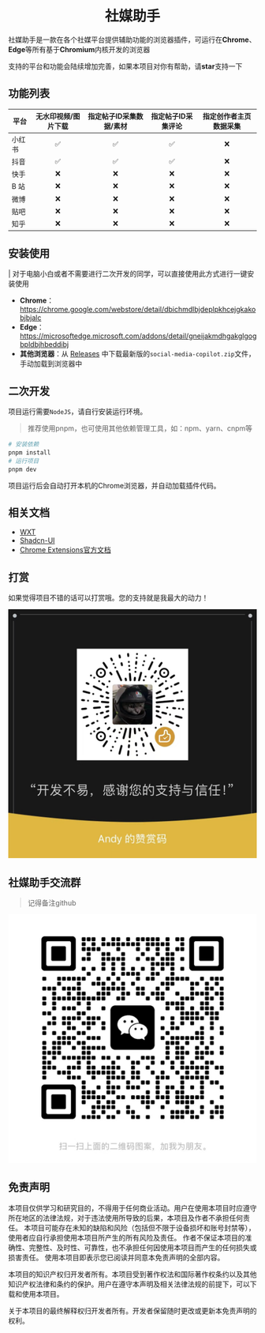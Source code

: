 
  <h1 align="center">社媒助手</h1>

社媒助手是一款在各个社媒平台提供辅助功能的浏览器插件，可运行在**Chrome**、**Edge**等所有基于**Chromium**内核开发的浏览器

支持的平台和功能会陆续增加完善，如果本项目对你有帮助，请**star**支持一下

## 功能列表
| 平台   | 无水印视频/图片下载 | 指定帖子ID采集数据/素材 | 指定帖子ID采集评论 | 指定创作者主页数据采集 |
| ------ | :-----------------: | :---------------------: | :----------------: | :--------------------: |
| 小红书 |          ✅          |            ✅            |         ✅          |           ❌            |
| 抖音   |          ✅          |            ✅            |         ✅          |           ❌            |
| 快手   |          ❌          |            ❌            |         ❌          |           ❌            |
| B 站   |          ❌          |            ❌            |         ❌          |           ❌            |
| 微博   |          ❌          |            ❌            |         ❌          |           ❌            |
| 贴吧   |          ❌          |            ❌            |         ❌          |           ❌            |
| 知乎   |          ❌          |            ❌            |         ❌          |           ❌            |

## 安装使用

|  对于电脑小白或者不需要进行二次开发的同学，可以直接使用此方式进行一键安装使用

- **Chrome**：https://chrome.google.com/webstore/detail/dbichmdlbjdeplpkhcejgkakobjbjalc
- **Edge**：https://microsoftedge.microsoft.com/addons/detail/gneijakmdhgakglgogbpldbjhbeddibj
- **其他浏览器**：从 [Releases](https://github.com/iszhouhua/social-media-copilot/releases) 中下载最新版的`social-media-copilot.zip`文件，手动加载到浏览器中

## 二次开发

项目运行需要`NodeJS`，请自行安装运行环境。

> 推荐使用pnpm，也可使用其他依赖管理工具，如：npm、yarn、cnpm等

```bash
# 安装依赖
pnpm install
# 运行项目
pnpm dev
```

项目运行后会自动打开本机的Chrome浏览器，并自动加载插件代码。

## 相关文档

- [WXT](https://wxt.dev)
- [Shadcn-UI](https://ui.shadcn.com)
- [Chrome Extensions官方文档](https://developer.chrome.com/docs/extensions)

## 打赏

如果觉得项目不错的话可以打赏哦。您的支持就是我最大的动力！

![打赏](src/assets/images/appreciation-code.png)

## 社媒助手交流群

> 记得备注github

![微信二维码](src/assets/images/qr-code.png)

## 免责声明

本项目仅供学习和研究目的，不得用于任何商业活动。用户在使用本项目时应遵守所在地区的法律法规，对于违法使用所导致的后果，本项目及作者不承担任何责任。 本项目可能存在未知的缺陷和风险（包括但不限于设备损坏和账号封禁等），使用者应自行承担使用本项目所产生的所有风险及责任。 作者不保证本项目的准确性、完整性、及时性、可靠性，也不承担任何因使用本项目而产生的任何损失或损害责任。 使用本项目即表示您已阅读并同意本免责声明的全部内容。

本项目的知识产权归开发者所有。本项目受到著作权法和国际著作权条约以及其他知识产权法律和条约的保护。用户在遵守本声明及相关法律法规的前提下，可以下载和使用本项目。

关于本项目的最终解释权归开发者所有。开发者保留随时更改或更新本免责声明的权利。
